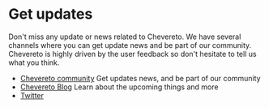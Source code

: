 # Get updates

Don't miss any update or news related to Chevereto. We have several channels where you can get update news and be part of our community. Chevereto is highly driven by the user feedback so don't hesitate to tell us what you think.

- [Chevereto community](https://chevereto.com/community/) Get updates news, and be part of our community
- [Chevereto Blog](https://chevereto.com/blog/) Learn about the upcoming things and more
- [Twitter](https://twitter.com/chevereto/)
